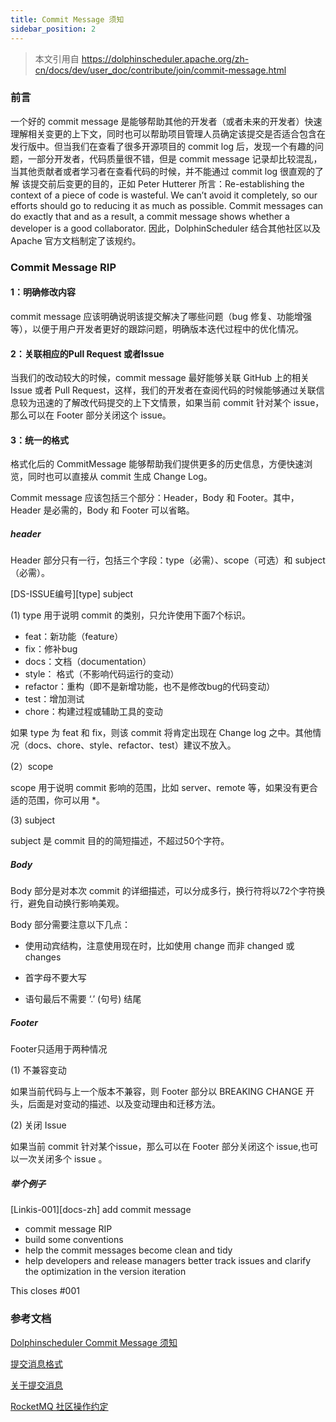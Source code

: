 ```yaml
---
title: Commit Message 须知
sidebar_position: 2
---
```

> 本文引用自 <https://dolphinscheduler.apache.org/zh-cn/docs/dev/user_doc/contribute/join/commit-message.html>

### 前言

  一个好的 commit message 是能够帮助其他的开发者（或者未来的开发者）快速理解相关变更的上下文，同时也可以帮助项目管理人员确定该提交是否适合包含在发行版中。但当我们在查看了很多开源项目的 commit log 后，发现一个有趣的问题，一部分开发者，代码质量很不错，但是 commit message 记录却比较混乱，当其他贡献者或者学习者在查看代码的时候，并不能通过 commit log 很直观的了解
该提交前后变更的目的，正如 Peter Hutterer 所言：Re-establishing the context of a piece of code is wasteful. We can’t avoid it completely, so our efforts should go to reducing it as much as possible. Commit messages can do exactly that and as a result, a commit message shows whether a developer is a good collaborator. 因此，DolphinScheduler 结合其他社区以及 Apache 官方文档制定了该规约。

### Commit Message RIP

#### 1：明确修改内容

commit message 应该明确说明该提交解决了哪些问题（bug 修复、功能增强等），以便于用户开发者更好的跟踪问题，明确版本迭代过程中的优化情况。

#### 2：关联相应的Pull Request 或者Issue

当我们的改动较大的时候，commit message 最好能够关联 GitHub 上的相关 Issue 或者 Pull Request，这样，我们的开发者在查阅代码的时候能够通过关联信息较为迅速的了解改代码提交的上下文情景，如果当前 commit 针对某个 issue，那么可以在 Footer 部分关闭这个 issue。

#### 3：统一的格式

格式化后的 CommitMessage 能够帮助我们提供更多的历史信息，方便快速浏览，同时也可以直接从 commit 生成 Change Log。

Commit message 应该包括三个部分：Header，Body 和 Footer。其中，Header 是必需的，Body 和 Footer 可以省略。

##### header

Header 部分只有一行，包括三个字段：type（必需）、scope（可选）和 subject（必需）。

[DS-ISSUE编号][type] subject

(1) type 用于说明 commit 的类别，只允许使用下面7个标识。

* feat：新功能（feature）
* fix：修补bug
* docs：文档（documentation）
* style： 格式（不影响代码运行的变动）
* refactor：重构（即不是新增功能，也不是修改bug的代码变动）
* test：增加测试
* chore：构建过程或辅助工具的变动

如果 type 为 feat 和 fix，则该 commit 将肯定出现在 Change log 之中。其他情况（docs、chore、style、refactor、test）建议不放入。

(2）scope

scope 用于说明 commit 影响的范围，比如 server、remote 等，如果没有更合适的范围，你可以用 *。

(3) subject

subject 是 commit 目的的简短描述，不超过50个字符。

##### Body

Body 部分是对本次 commit 的详细描述，可以分成多行，换行符将以72个字符换行，避免自动换行影响美观。

Body 部分需要注意以下几点：

* 使用动宾结构，注意使用现在时，比如使用 change 而非 changed 或 changes

* 首字母不要大写

* 语句最后不需要 ‘.’ (句号) 结尾

##### Footer

Footer只适用于两种情况

(1) 不兼容变动

如果当前代码与上一个版本不兼容，则 Footer 部分以 BREAKING CHANGE 开头，后面是对变动的描述、以及变动理由和迁移方法。

(2) 关闭 Issue

如果当前 commit 针对某个issue，那么可以在 Footer 部分关闭这个 issue,也可以一次关闭多个 issue 。

##### 举个例子

[Linkis-001][docs-zh] add commit message

* commit message RIP
* build some conventions
* help the commit messages become clean and tidy
* help developers and release managers better track issues
and clarify the optimization in the version iteration

This closes #001

### 参考文档

[Dolphinscheduler Commit Message 须知](https://dolphinscheduler.apache.org/zh-cn/docs/dev/user_doc/contribute/join/commit-message.html)

[提交消息格式](https://cwiki.apache.org/confluence/display/GEODE/Commit+Message+Format)

[关于提交消息](http://who-t.blogspot.com/2009/12/on-commit-messages.html)

[RocketMQ 社区操作约定](https://mp.weixin.qq.com/s/LKM4IXAY-7dKhTzGu5-oug)
